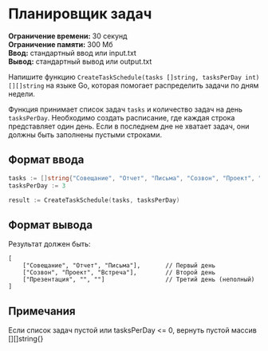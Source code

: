 # Планировщик задач

**Ограничение времени:** 30 секунд  
**Ограничение памяти:** 300 Мб  
**Ввод:** стандартный ввод или input.txt  
**Вывод:** стандартный вывод или output.txt  

Напишите функцию `CreateTaskSchedule(tasks []string, tasksPerDay int) [][]string` на языке Go, которая помогает распределить задачи по дням недели.

Функция принимает список задач `tasks` и количество задач на день `tasksPerDay`. Необходимо создать расписание, где каждая строка представляет один день. Если в последнем дне не хватает задач, они должны быть заполнены пустыми строками.

## Формат ввода
```go
tasks := []string{"Совещание", "Отчет", "Письма", "Созвон", "Проект", "Встреча", "Презентация"}
tasksPerDay := 3

result := CreateTaskSchedule(tasks, tasksPerDay)
```

## Формат вывода
Результат должен быть:
```
[
    ["Совещание", "Отчет", "Письма"],       // Первый день
    ["Созвон", "Проект", "Встреча"],        // Второй день
    ["Презентация", "", ""]                 // Третий день (неполный)
]
```

## Примечания
Если список задач пустой или tasksPerDay <= 0, вернуть пустой массив [][]string{}